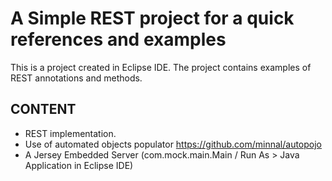 A Simple REST project for a quick references and examples
================================

This is a project created in Eclipse IDE.
The project contains examples of REST annotations and methods.

CONTENT
------------

- REST implementation.
- Use of automated objects populator https://github.com/minnal/autopojo
- A Jersey Embedded Server (com.mock.main.Main / Run As > Java Application in Eclipse IDE)